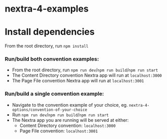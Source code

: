 # nextra-4-examples

# Install dependencies

From the root directory, run `npm install`

### Run/build both convention examples:

- From the root directory, run `npm run dev`/`npm run build`/`npm run start`
- The Content Directory convention Nextra app will run at `localhost:3000`
- The Page File convention Nextra app will run at `localhost:3001`

### Run/build a single convention example:

- Navigate to the convention example of your choice, eg. `nextra-4-options/convention-of-your-choice`
- Run `npm run dev`/`npm run build`/`npm run start`
- The Nextra app you are running will be served at either:
  - Content Directory convention: `localhost:3000`
  - Page File convention: `localhost:3001`
